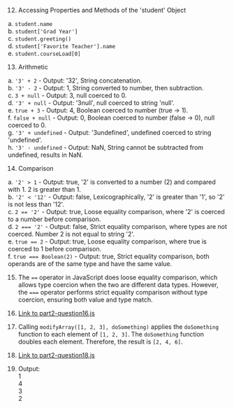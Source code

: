 12. Accessing Properties and Methods of the 'student' Object

   a. `student.name`   
   b. `student['Grad Year']`  
   c. `student.greeting()`  
   d. `student['Favorite Teacher'].name`  
   e. `student.courseLoad[0]`  

13. Arithmetic

   a. `'3' + 2` - Output: '32', String concatenation.  
   b. `'3' - 2` - Output: 1, String converted to number, then subtraction.  
   c. `3 + null` - Output: 3,  null coerced to 0.  
   d. `'3' + null` - Output: '3null', null coerced to string 'null'.  
   e. `true + 3` - Output: 4, Boolean coerced to number (true -> 1).  
   f. `false + null` - Output: 0, Boolean coerced to number (false -> 0), null coerced to 0.  
   g. `'3' + undefined` - Output: '3undefined', undefined coerced to string 'undefined'.  
   h. `'3' - undefined` - Output: NaN, String cannot be subtracted from undefined, results in NaN.  

14. Comparison

   a. `'2' > 1` - Output: true, '2' is converted to a number (2) and compared with 1. 2 is greater than 1.  
   b. `'2' < '12'` - Output: false, Lexicographically, '2' is greater than '1', so '2' is not less than '12'.  
   c. `2 == '2'` - Output: true, Loose equality comparison, where '2' is coerced to a number before comparison.  
   d. `2 === '2'` - Output: false, Strict equality comparison, where types are not coerced. Number 2 is not equal to string '2'.  
   e. `true == 2` - Output: true, Loose equality comparison, where true is coerced to 1 before comparison.  
   f. `true === Boolean(2)` - Output: true, Strict equality comparison, both operands are of the same type and have the same value.  

15. The `==` operator in JavaScript does loose equality comparison, which allows type coercion when the two are different data types. However, the `===` operator performs strict equality comparison without type coercion, ensuring both value and type match.

16. [Link to part2-question16.js](part2-question16.js)


17. Calling `modifyArray([1, 2, 3], doSomething)` applies the `doSomething` function to each element of `[1, 2, 3]`. The `doSomething` function doubles each element. Therefore, the result is `[2, 4, 6]`.

18. [Link to part2-question18.js](part2-question18.js)

19. Output:  
    1  
    4  
    3  
    2   



